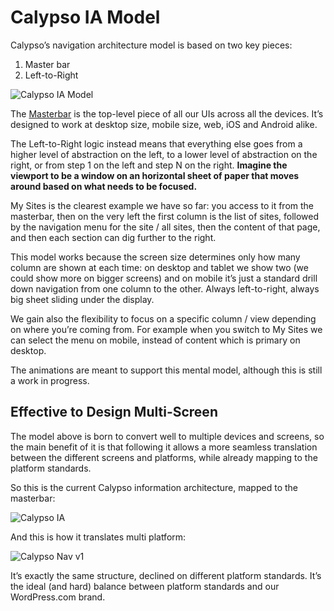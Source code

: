 # Calypso IA Model

Calypso’s navigation architecture model is based on two key pieces:

1. Master bar
2. Left-to-Right

![Calypso IA Model](/calypso/images/devdocs/calypso-ai-model.png 'Calypso IA Model')

The [Masterbar](https://intenseminimalism.com/2013/the-master-bar-pattern-design-and-usage/) is the top-level piece of all our UIs across all the devices. It’s designed to work at desktop size, mobile size, web, iOS and Android alike.

The Left-to-Right logic instead means that everything else goes from a higher level of abstraction on the left, to a lower level of abstraction on the right, or from step 1 on the left and step N on the right. **Imagine the viewport to be a window on an horizontal sheet of paper that moves around based on what needs to be focused.**

My Sites is the clearest example we have so far: you access to it from the masterbar, then on the very left the first column is the list of sites, followed by the navigation menu for the site / all sites, then the content of that page, and then each section can dig further to the right.

This model works because the screen size determines only how many column are shown at each time: on desktop and tablet we show two (we could show more on bigger screens) and on mobile it’s just a standard drill down navigation from one column to the other. Always left-to-right, always big sheet sliding under the display.

We gain also the flexibility to focus on a specific column / view depending on where you’re coming from. For example when you switch to My Sites we can select the menu on mobile, instead of content which is primary on desktop.

The animations are meant to support this mental model, although this is still a work in progress.

## Effective to Design Multi-Screen

The model above is born to convert well to multiple devices and screens, so the main benefit of it is that following it allows a more seamless translation between the different screens and platforms, while already mapping to the platform standards.

So this is the current Calypso information architecture, mapped to the masterbar:

![Calypso IA](/calypso/images/devdocs/calypso-ai.png 'Calypso IA')

And this is how it translates multi platform:

![Calypso Nav v1](/calypso/images/devdocs/calypso-mobile-fit.png 'Calypso Nav v1')

It’s exactly the same structure, declined on different platform standards. It’s the ideal (and hard) balance between platform standards and our WordPress.com brand.
